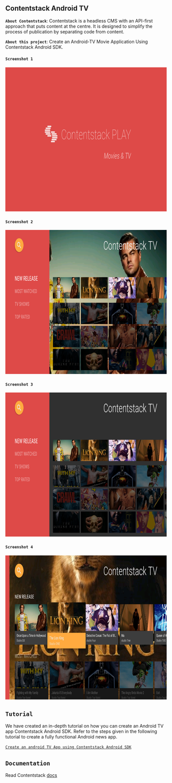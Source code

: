 ## Contentstack Android TV


**`About Contentstack`**: Contentstack is a headless CMS with an API-first approach that puts content at the centre. It is designed to simplify the process of publication by separating code from content.

**`About this project`**: Create an Android-TV Movie Application Using Contentstack Android SDK.

#### `Screenshot 1`
<img src='https://github.com/contentstack/contentstack-android-tv/blob/dev/app/src/main/assets/pic_1.png?raw=true' width='800' height='450'/>

#### `Screenshot 2`
<img src='https://github.com/contentstack/contentstack-android-tv/blob/dev/app/src/main/assets/pic_2.png?raw=true' width='800' height='450'/>

#### `Screenshot 3`
<img src='https://github.com/contentstack/contentstack-android-tv/blob/dev/app/src/main/assets/pic_3.png?raw=true' width='800' height='450'/>

#### `Screenshot 4`
<img src='https://github.com/contentstack/contentstack-android-tv/blob/dev/app/src/main/assets/pic_4.png?raw=true' width='800' height='450'/>

## `Tutorial`

We have created an in-depth tutorial on how you can create an Android TV app Contentstack Android SDK. Refer to the steps given in the following tutorial to create a fully functional Android news app.

[`Create an android TV App using Contentstack Android SDK`](https://www.contentstack.com/docs/example-apps/)


## `Documentation`

Read Contentstack [docs](https://www.contentstack.com/docs)

